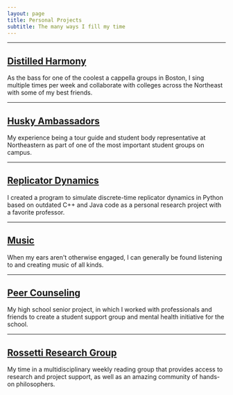 ```yaml
---
layout: page
title: Personal Projects
subtitle: The many ways I fill my time
---
```


***

<div style="text-align: left;">
  <p>
    <a href="/pages/dh"><h2>Distilled Harmony</h2></a>
    As the bass for one of the coolest a cappella groups in Boston, I sing multiple times per week and collaborate with colleges across the Northeast with some of my best friends. 
  </p>
</div>

***

<div style="text-align: left;">
    <p>
      <a href="/pages/ambassadors"><h2>Husky Ambassadors</h2></a>
        My experience being a tour guide and student body representative at Northeastern as part of one of the most important student groups on campus. 
    </p>
  </div>

***

<div style="text-align: left;">
    <p>
      <a href="/pages/dtrd"><h2>Replicator Dynamics</h2></a>
      I created a program to simulate discrete-time replicator dynamics in Python based on outdated C++ and Java code as a personal research project with a favorite professor. 
    </p>
  </div>


***

<div style="text-align: left;">
    <p>
      <a href="/pages/music"><h2>Music</h2></a>
      When my ears aren't otherwise engaged, I can generally be found listening to and creating music of all kinds.
    </p>
  </div>

  ***

  <div style="text-align: left;">
    <p>
      <a href="/pages/peercounsel"><h2>Peer Counseling</h2></a>
      My high school senior project, in which I worked with professionals and friends to create a student support group and mental health initiative for the school. 
    </p>
  </div>

***

  <div style="text-align: left;">
    <p>
      <a href="/pages/rossetti"><h2>Rossetti Research Group</h2></a>
      My time in a multidisciplinary weekly reading group that provides access to research and project support, as well as an amazing community of hands-on philosophers. 
    </p>
  </div>

<!--  
***

<div style="text-align: left;">
  <p>
    <a href="/pages/travel"><h2>My Travels</h2></a>
    I love to explore new places, and records of some of my more recent adventures are held here!
  </p>
</div>
-->
